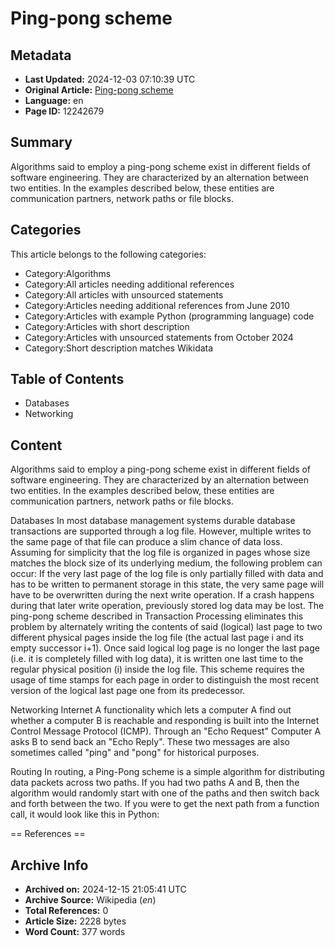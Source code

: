 # Ping-pong scheme

## Metadata
- **Last Updated:** 2024-12-03 07:10:39 UTC
- **Original Article:** [Ping-pong scheme](https://en.wikipedia.org/wiki/Ping-pong_scheme)
- **Language:** en
- **Page ID:** 12242679

## Summary
Algorithms said to employ a ping-pong scheme exist in different fields of software engineering. They are characterized by an alternation between two entities. In the examples described below, these entities are communication partners, network paths or file blocks.

## Categories
This article belongs to the following categories:

- Category:Algorithms
- Category:All articles needing additional references
- Category:All articles with unsourced statements
- Category:Articles needing additional references from June 2010
- Category:Articles with example Python (programming language) code
- Category:Articles with short description
- Category:Articles with unsourced statements from October 2024
- Category:Short description matches Wikidata

## Table of Contents

- Databases
- Networking

## Content

Algorithms said to employ a ping-pong scheme exist in different fields of software engineering. They are characterized by an alternation between two entities. In the examples described below, these entities are communication partners, network paths or file blocks.

Databases
In most database management systems durable database transactions are supported through a log file. However, multiple writes to the same page of that file can produce a slim chance of data loss. Assuming for simplicity that the log file is organized in pages whose size matches the block size of its underlying medium, the following problem can occur:
If the very last page of the log file is only partially filled with data and has to be written to permanent storage in this state, the very same page will have to be overwritten during the next write operation. If a crash happens during that later write operation, previously stored log data may be lost.
The ping-pong scheme described in Transaction Processing eliminates this problem by alternately writing the contents of said (logical) last page to two different physical pages inside the log file (the actual last page i and its empty successor i+1). Once said logical log page is no longer the last page (i.e. it is completely filled with log data), it is written one last time to the regular physical position (i) inside the log file.
This scheme requires the usage of time stamps for each page in order to distinguish the most recent version of the logical last page one from its predecessor.

Networking
Internet
A functionality which lets a computer A find out whether a computer B is reachable and responding is built into the Internet Control Message Protocol (ICMP). Through an "Echo Request" Computer A asks B to send back an "Echo Reply". These two messages are also sometimes called "ping" and "pong" for historical purposes.

Routing
In routing, a Ping-Pong scheme is a simple algorithm for distributing data packets across two paths. If you had two paths A and B, then the algorithm would randomly start with one of the paths and then switch back and forth between the two.
If you were to get the next path from a function call, it would look like this in Python:


== References ==

## Archive Info
- **Archived on:** 2024-12-15 21:05:41 UTC
- **Archive Source:** Wikipedia (_en_)
- **Total References:** 0
- **Article Size:** 2228 bytes
- **Word Count:** 377 words
